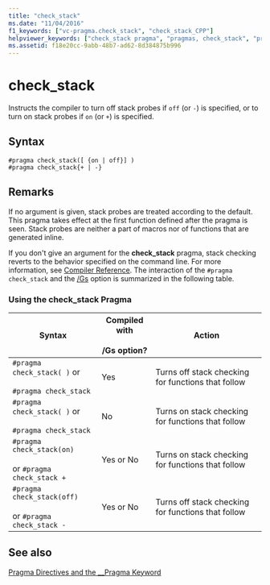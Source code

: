 ```yaml
---
title: "check_stack"
ms.date: "11/04/2016"
f1_keywords: ["vc-pragma.check_stack", "check_stack_CPP"]
helpviewer_keywords: ["check_stack pragma", "pragmas, check_stack", "pragmas, check_stack usage table"]
ms.assetid: f18e20cc-9abb-48b7-ad62-8d384875b996
---
```

# check_stack
Instructs the compiler to turn off stack probes if `off` (or `-`) is specified, or to turn on stack probes if `on` (or `+`) is specified.

## Syntax

```
#pragma check_stack([ {on | off}] )
#pragma check_stack{+ | -}
```

## Remarks

If no argument is given, stack probes are treated according to the default. This pragma takes effect at the first function defined after the pragma is seen. Stack probes are neither a part of macros nor of functions that are generated inline.

If you don't give an argument for the **check_stack** pragma, stack checking reverts to the behavior specified on the command line. For more information, see [Compiler Reference](../build/reference/compiler-options.md). The interaction of the `#pragma check_stack` and the [/Gs](../build/reference/gs-control-stack-checking-calls.md) option is summarized in the following table.

### Using the check_stack Pragma

|Syntax|Compiled with<br /><br /> /Gs option?|Action|
|------------|------------------------------------|------------|
|`#pragma check_stack( )` or<br /><br /> `#pragma check_stack`|Yes|Turns off stack checking for functions that follow|
|`#pragma check_stack( )` or<br /><br /> `#pragma check_stack`|No|Turns on stack checking for functions that follow|
|`#pragma check_stack(on)`<br /><br /> or `#pragma check_stack +`|Yes or No|Turns on stack checking for functions that follow|
|`#pragma check_stack(off)`<br /><br /> or `#pragma check_stack -`|Yes or No|Turns off stack checking for functions that follow|

## See also

[Pragma Directives and the __Pragma Keyword](../preprocessor/pragma-directives-and-the-pragma-keyword.md)

